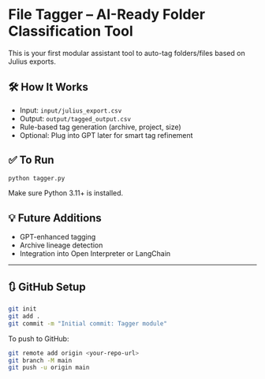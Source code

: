 # File Tagger – AI-Ready Folder Classification Tool

This is your first modular assistant tool to auto-tag folders/files based on Julius exports.

## 🛠 How It Works

- Input: `input/julius_export.csv`
- Output: `output/tagged_output.csv`
- Rule-based tag generation (archive, project, size)
- Optional: Plug into GPT later for smart tag refinement

## ✅ To Run

```bash
python tagger.py
```

Make sure Python 3.11+ is installed.

## 💡 Future Additions

- GPT-enhanced tagging
- Archive lineage detection
- Integration into Open Interpreter or LangChain

---

## 🔃 GitHub Setup

```bash
git init
git add .
git commit -m "Initial commit: Tagger module"
```

To push to GitHub:

```bash
git remote add origin <your-repo-url>
git branch -M main
git push -u origin main
```